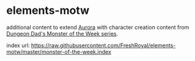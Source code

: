 # elements-motw
additional content to extend [Aurora](https://aurorabuilder.com/) with character creation content from [Dungeon Dad's Monster of the Week series](https://www.youtube.com/@DungeonDad).

index url: https://raw.githubusercontent.com/FreshRoyal/elements-motw/master/monster-of-the-week.index
